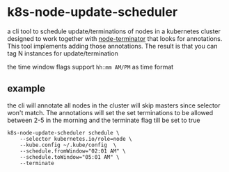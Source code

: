 # k8s-node-update-scheduler

a cli tool to schedule update/terminations of nodes in a kubernetes cluster designed to work together with [node-terminator](https://github.com/mad01/k8s-node-terminator) that looks for annotations. This tool implements adding those annotations. The result is that you can tag N instances for update/termination

the time window flags support `hh:mm AM/PM` as time format

## example

the cli will annotate all nodes in the cluster will skip masters since selector won't match. The annotations will set the set terminations to be allowed between 2-5 in the morning and the terminate flag till be set to true
```
k8s-node-update-scheduler schedule \
    --selector kubernetes.io/role=node \
    --kube.config ~/.kube/config  \
    --schedule.fromWindow="02:01 AM" \
    --schedule.toWindow="05:01 AM" \
    --terminate
```

